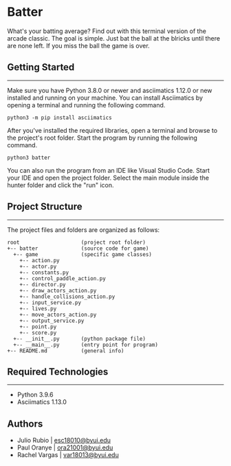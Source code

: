 # Batter
What's your batting average? Find out with this terminal version of the arcade 
classic. The goal is simple. Just bat the ball at the blricks until there are 
none left. If you miss the ball the game is over.

## Getting Started
---
Make sure you have Python 3.8.0 or newer and asciimatics 1.12.0 or new installed 
and running on your machine. You can install Asciimatics by opening a terminal 
and running the following command.
```
python3 -m pip install asciimatics
```
After you've installed the required libraries, open a terminal and browse to the 
project's root folder. Start the program by running the following command.
```
python3 batter 
```
You can also run the program from an IDE like Visual Studio Code. Start your IDE 
and open the project folder. Select the main module inside the hunter folder and 
click the "run" icon.

## Project Structure
---
The project files and folders are organized as follows:
```
root                    (project root folder)
+-- batter              (source code for game)
  +-- game              (specific game classes)
    +-- action.py
    +-- actor.py
    +-- constants.py
    +-- control_paddle_action.py
    +-- director.py
    +-- draw_actors_action.py
    +-- handle_collisions_action.py
    +-- input_service.py
    +-- lives.py
    +-- move_actors_action.py
    +-- output_service.py
    +-- point.py
    +-- score.py
  +-- __init__.py       (python package file)
  +-- __main__.py       (entry point for program)
+-- README.md           (general info)
```

## Required Technologies
---
* Python 3.9.6
* Asciimatics 1.13.0

## Authors

* Julio Rubio | esc18010@byui.edu
* Paul Oranye | ora21001@byui.edu
* Rachel Vargas | var18013@byui.edu

